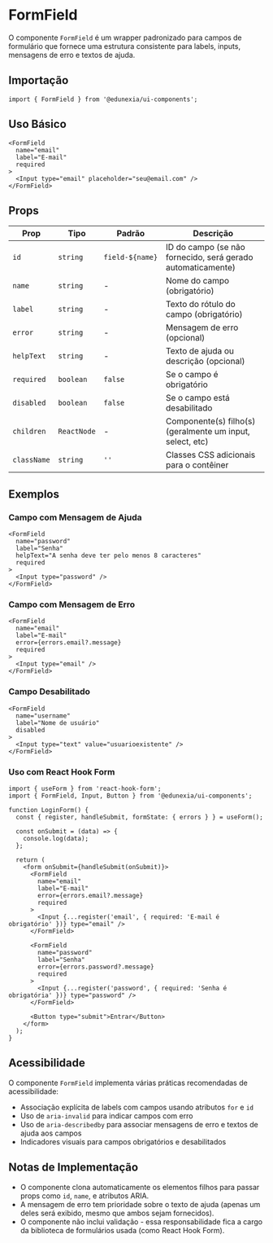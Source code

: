 # FormField

O componente `FormField` é um wrapper padronizado para campos de formulário que fornece uma estrutura consistente para labels, inputs, mensagens de erro e textos de ajuda.

## Importação

```tsx
import { FormField } from '@edunexia/ui-components';
```

## Uso Básico

```tsx
<FormField 
  name="email" 
  label="E-mail"
  required
>
  <Input type="email" placeholder="seu@email.com" />
</FormField>
```

## Props

| Prop | Tipo | Padrão | Descrição |
|------|------|--------|-----------|
| `id` | `string` | `field-${name}` | ID do campo (se não fornecido, será gerado automaticamente) |
| `name` | `string` | - | Nome do campo (obrigatório) |
| `label` | `string` | - | Texto do rótulo do campo (obrigatório) |
| `error` | `string` | - | Mensagem de erro (opcional) |
| `helpText` | `string` | - | Texto de ajuda ou descrição (opcional) |
| `required` | `boolean` | `false` | Se o campo é obrigatório |
| `disabled` | `boolean` | `false` | Se o campo está desabilitado |
| `children` | `ReactNode` | - | Componente(s) filho(s) (geralmente um input, select, etc) |
| `className` | `string` | `''` | Classes CSS adicionais para o contêiner |

## Exemplos

### Campo com Mensagem de Ajuda

```tsx
<FormField 
  name="password" 
  label="Senha"
  helpText="A senha deve ter pelo menos 8 caracteres"
  required
>
  <Input type="password" />
</FormField>
```

### Campo com Mensagem de Erro

```tsx
<FormField 
  name="email" 
  label="E-mail"
  error={errors.email?.message}
  required
>
  <Input type="email" />
</FormField>
```

### Campo Desabilitado

```tsx
<FormField 
  name="username" 
  label="Nome de usuário"
  disabled
>
  <Input type="text" value="usuarioexistente" />
</FormField>
```

### Uso com React Hook Form

```tsx
import { useForm } from 'react-hook-form';
import { FormField, Input, Button } from '@edunexia/ui-components';

function LoginForm() {
  const { register, handleSubmit, formState: { errors } } = useForm();
  
  const onSubmit = (data) => {
    console.log(data);
  };
  
  return (
    <form onSubmit={handleSubmit(onSubmit)}>
      <FormField 
        name="email" 
        label="E-mail"
        error={errors.email?.message}
        required
      >
        <Input {...register('email', { required: 'E-mail é obrigatório' })} type="email" />
      </FormField>
      
      <FormField 
        name="password" 
        label="Senha"
        error={errors.password?.message}
        required
      >
        <Input {...register('password', { required: 'Senha é obrigatória' })} type="password" />
      </FormField>
      
      <Button type="submit">Entrar</Button>
    </form>
  );
}
```

## Acessibilidade

O componente `FormField` implementa várias práticas recomendadas de acessibilidade:

- Associação explícita de labels com campos usando atributos `for` e `id`
- Uso de `aria-invalid` para indicar campos com erro
- Uso de `aria-describedby` para associar mensagens de erro e textos de ajuda aos campos
- Indicadores visuais para campos obrigatórios e desabilitados

## Notas de Implementação

- O componente clona automaticamente os elementos filhos para passar props como `id`, `name`, e atributos ARIA.
- A mensagem de erro tem prioridade sobre o texto de ajuda (apenas um deles será exibido, mesmo que ambos sejam fornecidos).
- O componente não inclui validação - essa responsabilidade fica a cargo da biblioteca de formulários usada (como React Hook Form). 